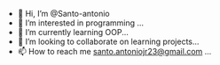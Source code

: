 - 👋 Hi, I’m @Santo-antonio
- 👀 I’m interested in programming ...
- 🌱 I’m currently learning OOP...
- 💞️ I’m looking to collaborate on learning projects...
- 📫 How to reach me santo.antoniojr23@gmail.com ...

<!---
Santo-antonio/Santo-antonio is a ✨ special ✨ repository because its `README.md` (this file) appears on your GitHub profile.
You can click the Preview link to take a look at your changes.
--->
